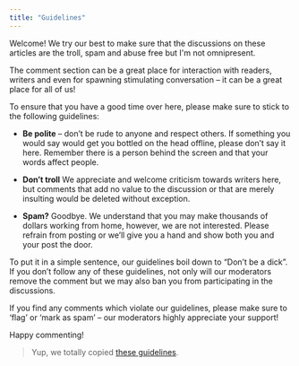 ```yaml
---
title: "Guidelines"
---
```


Welcome! We try our best to make sure that the discussions on these articles are the troll, spam and abuse free but I'm not omnipresent. 

The comment section can be a great place for interaction with readers, writers and even for spawning stimulating conversation – it can be a great place for all of us! 

To ensure that you have a good time over here, please make sure to stick to the following guidelines:

- **Be polite** – don’t be rude to anyone and respect others. If something you would say would get you bottled on the head offline, please don’t say it here. Remember there is a person behind the screen and that your words affect people.

- **Don’t troll** We appreciate and welcome criticism towards writers here, but comments that add no value to the discussion or that are merely insulting would be deleted without exception.

- **Spam?** Goodbye. We understand that you may make thousands of dollars working from home, however, we are not interested. Please refrain from posting or we’ll give you a hand and show both you and your post the door.

To put it in a simple sentence, our guidelines boil down to “Don’t be a dick”. If you don’t follow any of these guidelines, not only will our moderators remove the comment but we may also ban you from participating in the discussions.

If you find any comments which violate our guidelines, please make sure to ‘flag’ or ‘mark as spam’ – our moderators highly appreciate your support!

Happy commenting!


> Yup, we totally copied [these guidelines](https://mspoweruser.com/guidelines/).